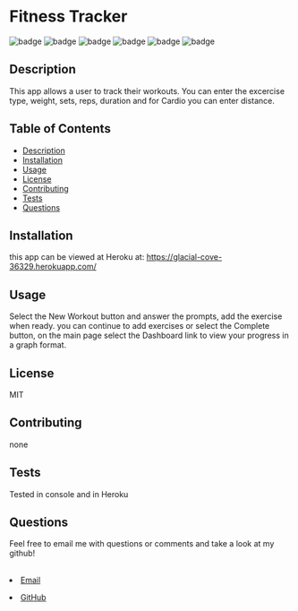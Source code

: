  

  <h1>Fitness Tracker</h1>    

  ![badge](https://img.shields.io/badge/author-millerbee-blue)
  ![badge](https://img.shields.io/badge/-Heroku-yellow)
  ![badge](https://img.shields.io/badge/-Mongoose-ff69b4)
  ![badge](https://img.shields.io/badge/-node%20js-orange)
  ![badge](https://img.shields.io/badge/-MongoDB-blue)
  ![badge](https://img.shields.io/badge/-Javascript-green)
 
  
## Description
  This app allows a user to track their workouts.  You can enter the excercise type, weight, sets, reps, duration and for Cardio you can enter distance.

## Table of Contents
- [Description](#description)
- [Installation](#install)
- [Usage](#usage)
- [License](#license)
- [Contributing](#contributors)
- [Tests](#tests)
- [Questions](#questions)



## Installation
this app can be viewed at Heroku at:  https://glacial-cove-36329.herokuapp.com/


## Usage
Select the New Workout button and answer the prompts, add the exercise when ready.  you can continue to add exercises or select the Complete button, on the main page select the Dashboard link to view your progress in a graph format.

## License
MIT

## Contributing
none

## Tests
Tested in console and in Heroku

## Questions
<p>Feel free to email me with questions or comments and take a look at my github!</p>
<br>
<li><a href="mailto:millerbgos@gmail.com" taget="_blank">Email</a</li>
<p></p>
 <li><a href="https://github.com/millerbee/" target="_blank">GitHub</a></li>
<br>

